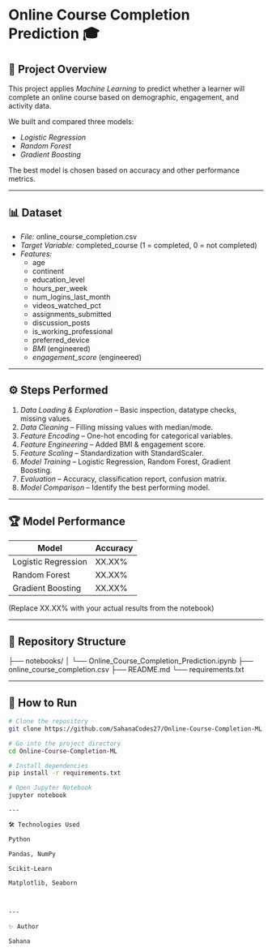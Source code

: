 # Online Course Completion Prediction 🎓

## 📌 Project Overview
This project applies *Machine Learning* to predict whether a learner will complete an online course based on demographic, engagement, and activity data.

We built and compared three models:
- *Logistic Regression*
- *Random Forest*
- *Gradient Boosting*

The best model is chosen based on accuracy and other performance metrics.

---

## 📊 Dataset
- *File:* online_course_completion.csv  
- *Target Variable:* completed_course (1 = completed, 0 = not completed)  
- *Features:*  
  - age  
  - continent  
  - education_level  
  - hours_per_week  
  - num_logins_last_month  
  - videos_watched_pct  
  - assignments_submitted  
  - discussion_posts  
  - is_working_professional  
  - preferred_device  
  - *BMI* (engineered)  
  - *engagement_score* (engineered)

---

## ⚙ Steps Performed
1. *Data Loading & Exploration* – Basic inspection, datatype checks, missing values.  
2. *Data Cleaning* – Filling missing values with median/mode.  
3. *Feature Encoding* – One-hot encoding for categorical variables.  
4. *Feature Engineering* – Added BMI & engagement score.  
5. *Feature Scaling* – Standardization with StandardScaler.  
6. *Model Training* – Logistic Regression, Random Forest, Gradient Boosting.  
7. *Evaluation* – Accuracy, classification report, confusion matrix.  
8. *Model Comparison* – Identify the best performing model.

---

## 🏆 Model Performance

| Model               | Accuracy |
|---------------------|----------|
| Logistic Regression | XX.XX%   |
| Random Forest       | XX.XX%   |
| Gradient Boosting   | XX.XX%   |

(Replace XX.XX% with your actual results from the notebook)

---

## 📂 Repository Structure
├── notebooks/ │   └── Online_Course_Completion_Prediction.ipynb ├── online_course_completion.csv ├── README.md └── requirements.txt

---

## 🚀 How to Run
```bash
# Clone the repository
git clone https://github.com/SahanaCodes27/Online-Course-Completion-ML.git

# Go into the project directory
cd Online-Course-Completion-ML

# Install dependencies
pip install -r requirements.txt

# Open Jupyter Notebook
jupyter notebook

---

🛠 Technologies Used

Python

Pandas, NumPy

Scikit-Learn

Matplotlib, Seaborn



---

✨ Author

Sahana
